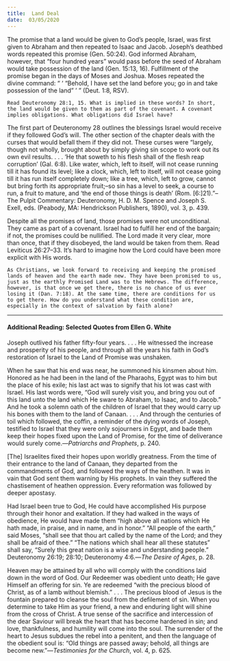 ```yaml
---
title:  Land Deal 
date:  03/05/2020
---
```


The promise that a land would be given to God’s people, Israel, was first given to Abraham and then repeated to Isaac and Jacob. Joseph’s deathbed words repeated this promise (Gen. 50:24). God informed Abraham, however, that “four hundred years” would pass before the seed of Abraham would take possession of the land (Gen. 15:13, 16). Fulfillment of the promise began in the days of Moses and Joshua. Moses repeated the divine command: “ ‘ “Behold, I have set the land before you; go in and take possession of the land” ’ ” (Deut. 1:8, RSV).

`Read Deuteronomy 28:1, 15. What is implied in these words? In short, the land would be given to them as part of the covenant. A covenant implies obligations. What obligations did Israel have?`

The first part of Deuteronomy 28 outlines the blessings Israel would receive if they followed God’s will. The other section of the chapter deals with the curses that would befall them if they did not. These curses were “largely, though not wholly, brought about by simply giving sin scope to work out its own evil results. . . . ‘He that soweth to his flesh shall of the flesh reap corruption’ (Gal. 6:8). Like water, which, left to itself, will not cease running till it has found its level; like a clock, which, left to itself, will not cease going till it has run itself completely down; like a tree, which, left to grow, cannot but bring forth its appropriate fruit;–so sin has a level to seek, a course to run, a fruit to mature, and ‘the end of those things is death’ (Rom. [6:]21).”–The Pulpit Commentary: Deuteronomy, H. D. M. Spence and Joseph S. Exell, eds. (Peabody, MA: Hendrickson Publishers, 1890), vol. 3, p. 439.

Despite all the promises of land, those promises were not unconditional. They came as part of a covenant. Israel had to fulfill her end of the bargain; if not, the promises could be nullified. The Lord made it very clear, more than once, that if they disobeyed, the land would be taken from them. Read Leviticus 26:27–33. It’s hard to imagine how the Lord could have been more explicit with His words.

`As Christians, we look forward to receiving and keeping the promised lands of heaven and the earth made new. They have been promised to us, just as the earthly Promised Land was to the Hebrews. The difference, however, is that once we get there, there is no chance of us ever losing it (Dan. 7:18). At the same time, there are conditions for us to get there. How do you understand what these condition are, especially in the context of salvation by faith alone?`

---

#### Additional Reading: Selected Quotes from Ellen G. White

Joseph outlived his father fifty-four years. . . . He witnessed the increase and prosperity of his people, and through all the years his faith in God’s restoration of Israel to the Land of Promise was unshaken.

When he saw that his end was near, he summoned his kinsmen about him. Honored as he had been in the land of the Pharaohs, Egypt was to him but the place of his exile; his last act was to signify that his lot was cast with Israel. His last words were, “God will surely visit you, and bring you out of this land unto the land which He sware to Abraham, to Isaac, and to Jacob.” And he took a solemn oath of the children of Israel that they would carry up his bones with them to the land of Canaan. . . . And through the centuries of toil which followed, the coffin, a reminder of the dying words of Joseph, testified to Israel that they were only sojourners in Egypt, and bade them keep their hopes fixed upon the Land of Promise, for the time of deliverance would surely come.—_Patriarchs and Prophets_, p. 240.

[The] Israelites fixed their hopes upon worldly greatness. From the time of their entrance to the land of Canaan, they departed from the commandments of God, and followed the ways of the heathen. It was in vain that God sent them warning by His prophets. In vain they suffered the chastisement of heathen oppression. Every reformation was followed by deeper apostasy.

Had Israel been true to God, He could have accomplished His purpose through their honor and exaltation. If they had walked in the ways of obedience, He would have made them “high above all nations which He hath made, in praise, and in name, and in honor.” “All people of the earth,” said Moses, “shall see that thou art called by the name of the Lord; and they shall be afraid of thee.” “The nations which shall hear all these statutes” shall say, “Surely this great nation is a wise and understanding people.” Deuteronomy 26:19; 28:10; Deuteronomy 4:6.—_The Desire of Ages_, p. 28.

Heaven may be attained by all who will comply with the conditions laid down in the word of God. Our Redeemer was obedient unto death; He gave Himself an offering for sin. Ye are redeemed “with the precious blood of Christ, as of a lamb without blemish.” . . . The precious blood of Jesus is the fountain prepared to cleanse the soul from the defilement of sin. When you determine to take Him as your friend, a new and enduring light will shine from the cross of Christ. A true sense of the sacrifice and intercession of the dear Saviour will break the heart that has become hardened in sin; and love, thankfulness, and humility will come into the soul. The surrender of the heart to Jesus subdues the rebel into a penitent, and then the language of the obedient soul is: “Old things are passed away; behold, all things are become new.”—_Testimonies for the Church_, vol. 4, p. 625.